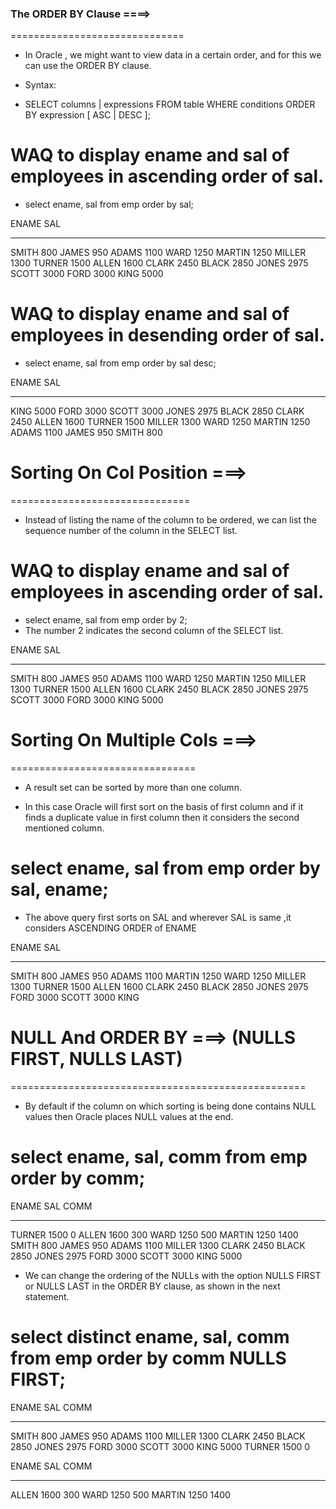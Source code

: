 


###  The ORDER BY Clause ====>
==============================


* In Oracle , we might want to view data in a certain order, and for this we can use the ORDER BY clause.

* Syntax:
- SELECT columns | expressions FROM table WHERE conditions ORDER BY expression [ ASC | DESC ];


# WAQ to display ename and sal of employees in ascending order of sal.
- select ename, sal from emp order by sal;

ENAME             SAL
---------- ----------
SMITH             800
JAMES             950
ADAMS            1100
WARD             1250
MARTIN           1250
MILLER           1300
TURNER           1500
ALLEN            1600
CLARK            2450
BLACK            2850
JONES            2975
SCOTT            3000
FORD             3000
KING             5000


# WAQ to display ename and sal of employees in desending order of sal.
- select ename, sal from emp order by sal desc;

ENAME             SAL
---------- ----------
KING             5000
FORD             3000
SCOTT            3000
JONES            2975
BLACK            2850
CLARK            2450
ALLEN            1600
TURNER           1500
MILLER           1300
WARD             1250
MARTIN           1250
ADAMS            1100
JAMES             950
SMITH             800


#  Sorting On Col Position ===>
===============================

* Instead of listing the name of the column to be ordered, we can list the sequence number of the column in the SELECT list.

# WAQ to display ename and sal of employees in ascending order of sal.
- select ename, sal from emp order by 2;
- The number 2 indicates the second column of the SELECT list.

ENAME             SAL
---------- ----------
SMITH             800
JAMES             950
ADAMS            1100
WARD             1250
MARTIN           1250
MILLER           1300
TURNER           1500
ALLEN            1600
CLARK            2450
BLACK            2850
JONES            2975
SCOTT            3000
FORD             3000
KING             5000


#  Sorting On Multiple Cols ===>
================================

* A result set can be sorted by more than one column. 

* In this case Oracle will first sort on the basis of first column and if it finds a duplicate value in first column then it considers the second mentioned column.

# select ename, sal from emp order by sal, ename;
- The above query first sorts on SAL and wherever SAL is same ,it considers ASCENDING ORDER of ENAME

ENAME             SAL
---------- ----------
SMITH             800
JAMES             950
ADAMS            1100
MARTIN           1250
WARD             1250
MILLER           1300
TURNER           1500
ALLEN            1600
CLARK            2450
BLACK            2850
JONES            2975
FORD             3000
SCOTT            3000
KING             


#  NULL And ORDER BY ===> (NULLS FIRST, NULLS LAST)
===================================================

* By default if the column on which sorting is being done contains NULL values then Oracle places NULL values at the end.

# select ename, sal, comm from emp order by comm;

ENAME             SAL       COMM
---------- ---------- ----------
TURNER           1500          0
ALLEN            1600        300
WARD             1250        500
MARTIN           1250       1400
SMITH             800
JAMES             950
ADAMS            1100
MILLER           1300
CLARK            2450
BLACK            2850
JONES            2975
FORD             3000
SCOTT            3000
KING             5000


* We can change the ordering of the NULLs with the option NULLS FIRST or NULLS LAST in the ORDER BY clause, as shown in the next statement.

# select distinct ename, sal, comm from emp order by comm NULLS FIRST;

ENAME             SAL       COMM
---------- ---------- ----------
SMITH             800
JAMES             950
ADAMS            1100
MILLER           1300
CLARK            2450
BLACK            2850
JONES            2975
FORD             3000
SCOTT            3000
KING             5000
TURNER           1500          0

ENAME             SAL       COMM
---------- ---------- ----------
ALLEN            1600        300
WARD             1250        500
MARTIN           1250       1400

